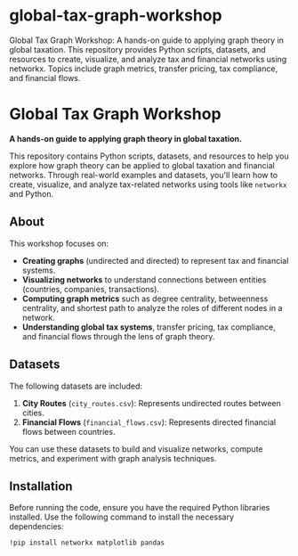 # global-tax-graph-workshop
Global Tax Graph Workshop: A hands-on guide to applying graph theory in global taxation. This repository provides Python scripts, datasets, and resources to create, visualize, and analyze tax and financial networks using networkx. Topics include graph metrics, transfer pricing, tax compliance, and financial flows.
# Global Tax Graph Workshop

**A hands-on guide to applying graph theory in global taxation.**

This repository contains Python scripts, datasets, and resources to help you explore how graph theory can be applied to global taxation and financial networks. Through real-world examples and datasets, you'll learn how to create, visualize, and analyze tax-related networks using tools like `networkx` and Python.

## About

This workshop focuses on:
- **Creating graphs** (undirected and directed) to represent tax and financial systems.
- **Visualizing networks** to understand connections between entities (countries, companies, transactions).
- **Computing graph metrics** such as degree centrality, betweenness centrality, and shortest path to analyze the roles of different nodes in a network.
- **Understanding global tax systems**, transfer pricing, tax compliance, and financial flows through the lens of graph theory.

## Datasets

The following datasets are included:
1. **City Routes** (`city_routes.csv`): Represents undirected routes between cities.
2. **Financial Flows** (`financial_flows.csv`): Represents directed financial flows between countries.

You can use these datasets to build and visualize networks, compute metrics, and experiment with graph analysis techniques.

## Installation

Before running the code, ensure you have the required Python libraries installed. Use the following command to install the necessary dependencies:

```bash
!pip install networkx matplotlib pandas
